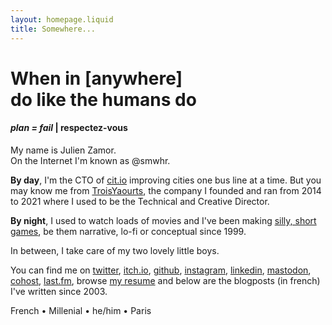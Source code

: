 ```yaml
---
layout: homepage.liquid
title: Somewhere...
---
```


# When in [anywhere] <br> do like the humans do
#### _plan = fail_ | respectez-vous</small>

<p class="name">
My name is Julien Zamor.<br>
On the Internet I'm known as @smwhr.
</p>

**By day**, I'm the CTO of [cit.io](https://cit.io) improving cities one bus line at a time. But you may know me from [TroisYaourts](https://troisyaourts.com), the company I founded and ran from 2014 to 2021 where I used to be the Technical and Creative Director.

**By night**, I used to watch loads of movies and I've been making [silly, short games](https://smwhr.itch.io), be them narrative, lo-fi or conceptual since 1999.

In between, I take care of my two lovely little boys.

You can find me on [twitter](https://twitter.com/smwhr), [itch.io](https://smwhr.itch.io), [github](https://github.com/smwhr), [instagram](https://instagram.com/smwhr_), [linkedin](https://www.linkedin.com/in/julien-zamor-966a9668/), <a href="https://toot.smwhr.net/ju" rel="me">mastodon</a>, [cohost](https://cohost.org/smwhr), [last.fm](https://last.fm/user/doctorju), browse [my resume](https://ju.smwhr.net) and below are the blogposts (in french) I've written since 2003.

<p class="tags">
French • Millenial • he/him • Paris
</p>

